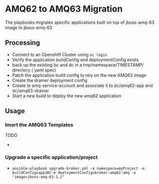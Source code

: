 # AMQ62 to AMQ63 Migration

The playbooks migrates specific applications built on top of jboss-amq-63 image  to jboss-amq-63

## Processing
* Connect to an Openshift Cluster using ```oc login```
* Verify the application buildConfig and deploymentConfig exists
* back up  the existing bc and dc in a tmp/namespace/TIMESTAMP/ directory ( yaml spec)
* Patch the application build config to rely on the new AMQ63 image
* Create the drainer deployment config
* Create te amq-service-account and associate it to dc/amq62-app and dc/amq63-drainer 
* Start a new build to deploy the new amq62 application 


## Usage

### Imort the AMQ63 Templates

TODO
*  ```ansible-playbook upgrate-ocp-templates.yml

### Upgrade a specific application/project

*  ```ansible-playbook upgrade-broker.yml -e namespace=myProject -e buildConfig=app1BC-e deploymentConfig=broker-amq62-amq -e "image=jboss-amq-63:1.1" ```
